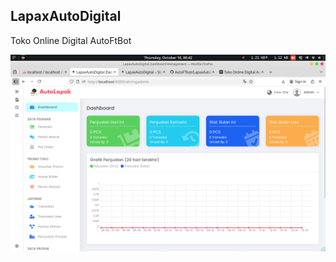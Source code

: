 <h2>LapaxAutoDigital</h2>
<p>Toko Online Digital AutoFtBot</p>
<img src="Screenshot from 2025-10-16 00-42-04.png" alt="Preview LapaxAutoDigital" style="max-width:100%; height:auto;">
